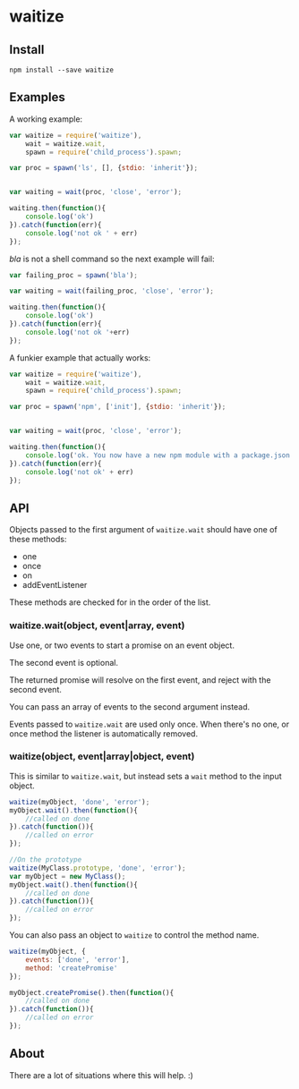 waitize
=======

Install
-------

`npm install --save waitize`

Examples
--------

A working example:

```javascript
var waitize = require('waitize'),
    wait = waitize.wait,
    spawn = require('child_process').spawn;

var proc = spawn('ls', [], {stdio: 'inherit'});


var waiting = wait(proc, 'close', 'error');

waiting.then(function(){
    console.log('ok')
}).catch(function(err){
    console.log('not ok ' + err)
});
```

*bla* is not a shell command so the next example will fail:

```javascript
var failing_proc = spawn('bla');

var waiting = wait(failing_proc, 'close', 'error');

waiting.then(function(){
    console.log('ok')
}).catch(function(err){
    console.log('not ok '+err)
});
```

A funkier example that actually works:

```javascript
var waitize = require('waitize'),
    wait = waitize.wait,
    spawn = require('child_process').spawn;

var proc = spawn('npm', ['init'], {stdio: 'inherit'});


var waiting = wait(proc, 'close', 'error');

waiting.then(function(){
    console.log('ok. You now have a new npm module with a package.json file.')
}).catch(function(err){
    console.log('not ok' + err)
});
```

API
---

Objects passed to the first argument of `waitize.wait` should have one of these methods:

-	one
-	once
-	on
-	addEventListener

These methods are checked for in the order of the list.

### waitize.wait(object, event|array, event)

Use one, or two events to start a promise on an event object.

The second event is optional.

The returned promise will resolve on the first event, and reject with the second event.

You can pass an array of events to the second argument instead.

Events passed to `waitize.wait` are used only once. When there's no one, or once method the listener is automatically removed.

### waitize(object, event|array|object, event)

This is similar to `waitize.wait`, but instead sets a `wait` method to the input object.

```javascript
waitize(myObject, 'done', 'error');
myObject.wait().then(function(){
    //called on done
}).catch(function()){
    //called on error
});

//On the prototype
waitize(MyClass.prototype, 'done', 'error');
var myObject = new MyClass();
myObject.wait().then(function(){
    //called on done
}).catch(function()){
    //called on error
});
```

You can also pass an object to `waitize` to control the method name.

```javascript
waitize(myObject, {
    events: ['done', 'error'],
    method: 'createPromise'
});

myObject.createPromise().then(function(){
    //called on done
}).catch(function()){
    //called on error
});
```

About
-----

There are a lot of situations where this will help. :)
